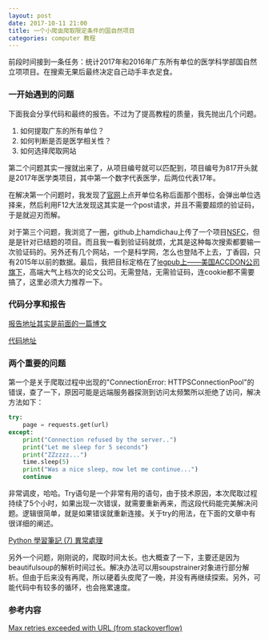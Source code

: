 ```yaml
---
layout: post
date: 2017-10-11 21:00
title: 一个小爬虫爬取限定条件的国自然项目
categories: computer 教程
---
```

前段时间接到一条任务：统计2017年和2016年广东所有单位的医学科学部国自然立项项目。在搜索无果后最终决定自己动手丰衣足食。

### 一开始遇到的问题

下面我会分享代码和最终的报告。不过为了提高教程的质量，我先抛出几个问题。

1. 如何提取广东的所有单位？
2. 如何判断是否是医学相关性？
3. 如何选择爬取网站

第二个问题其实一搜就出来了，从项目编号就可以匹配到，项目编号为817开头就是2017年医学类项目，其中第一个数字代表医学，后两位代表17年。

在解决第一个问题时，我发现了[官网](https://isisn.nsfc.gov.cn/egrantindex/funcindex/prjsearch-list)上点开单位名称后面那个图标，会弹出单位选择来，然后利用F12大法发现这其实是一个post请求，并且不需要超烦的验证码，于是就迎刃而解。

对于第三个问题，我浏览了一圈，github上hamdichau上传了一个项目[NSFC](https://github.com/hamdichau/NSFC)，但是是针对已结题的项目。而且我一看到验证码就烦，尤其是这种每次搜索都要输一次验证码的。另外还有几个网站，一个是科学网，怎么也登陆不上去，丁香园，只有2015年以前的数据。最后，我把目标定格在了[legpub上——美国ACCDON公司旗下](http://www.letpub.com.cn/)，高端大气上档次的论文公司。无需登陆，无需验证码，连cookie都不需要搞了，这里必须大力推荐一下。

### 代码分享和报告

[报告地址其实是前面的一篇博文](https://gscfwid.github.io/%E5%B7%A5%E4%BD%9C/2017/10/09/nsfc.html)

[代码地址]()

### 两个重要的问题

第一个是关于爬取过程中出现的"ConnectionError: HTTPSConnectionPool"的错误，查了一下，原因可能是远端服务器探测到访问太频繁所以拒绝了访问，解决方法如下：

``` python
try:
    page = requests.get(url)
except:
    print("Connection refused by the server..")
    print("Let me sleep for 5 seconds")
    print("ZZzzzz...")
    time.sleep(5)
    print("Was a nice sleep, now let me continue...")
    continue
```

非常调皮，哈哈。Try语句是一个非常有用的语句，由于技术原因，本次爬取过程持续了5个小时，如果出现一次错误，就需要重新再来，而这段代码能完美解决问题。逻辑很简单，就是如果错误就重新连接。关于try的用法，在下面的文章中有很详细的阐述。

[Python 學習筆記 (7) 異常處理](http://allenchien.logdown.com/posts/425530)

另外一个问题，刚刚说的，爬取时间太长。也大概查了一下，主要还是因为beautifulsoup的解析时间过长。解决办法可以用soupstrainer对象进行部分解析。但由于后来没有再爬，所以硬着头皮爬了一晚，并没有再继续探索。另外，可能代码中有较多的循环，也会拖累速度。

### 参考内容
[Max retries exceeded with URL (from stackoverflow)](https://stackoverflow.com/questions/23013220/max-retries-exceeded-with-url)
